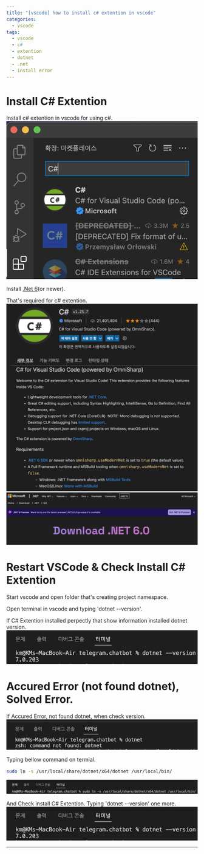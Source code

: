 ```yaml
---
title: "[vscode] how to install c# extention in vscode"
categories:
  - vscode
tags:
  - vscode
  - c#
  - extention
  - dotnet
  - .net
  - install error
---
```



# Install C# Extention
Install c# extention in vscode for using c#.  
![set define on](/assets/images/install_cshap_extention.png)  



Install [.Net 6][install-dotnet6](or newer).  

That's required for c# extention.  
![set define on](/assets/images/cshap_extention_requirement.png)  
![set define on](/assets/images/cshap_extention_requirement_dotnet6.png)  



# Restart VSCode & Check Install C# Extention
Start vscode and open folder that's creating project namespace.   


Open terminal in vscode and typing 'dotnet --version'.   


If C# Extention installed perpectly that show information installed dotnet version.   
![set define on](/assets/images/check_vscode_install.png)  



# Accured Error (not found dotnet), Solved Error.

If Accured Error, not found dotnet, when check version.   
![set define on](/assets/images/vscode_install_error_not_found_dotnet.png)   


Typing bellow command on termial.  
```bash
sudo ln -s /usr/local/share/dotnet/x64/dotnet /usr/local/bin/
```
![set define on](/assets/images/vscode_install_error_not_found_solved.png)    


And Check install C# Extention. Typing 'dotnet --version' one more.  
![set define on](/assets/images/check_vscode_install.png)  



--- 
[install-dotnet6]:https://dotnet.microsoft.com/en-us/download/dotnet/6.0